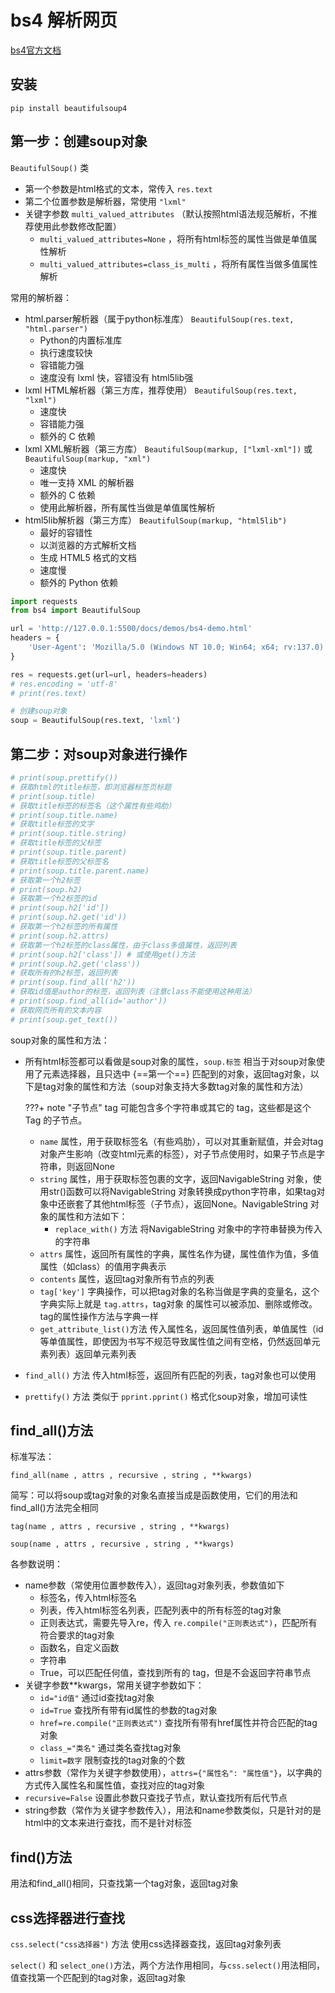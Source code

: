 # bs4 解析网页

[bs4官方文档](https://beautifulsoup.readthedocs.io/zh-cn/v4.4.0/)

## 安装

    pip install beautifulsoup4

## 第一步：创建soup对象

`BeautifulSoup()` 类

- 第一个参数是html格式的文本，常传入 `res.text`
- 第二个位置参数是解析器，常使用 `"lxml"`
- 关键字参数 `multi_valued_attributes` （默认按照html语法规范解析，不推荐使用此参数修改配置）
    - `multi_valued_attributes=None` ，将所有html标签的属性当做是单值属性解析
    - `multi_valued_attributes=class_is_multi` ，将所有属性当做多值属性解析


常用的解析器：

- html.parser解析器（属于python标准库） `BeautifulSoup(res.text, "html.parser")`
    - Python的内置标准库
    - 执行速度较快
    - 容错能力强
    - 速度没有 lxml 快，容错没有 html5lib强
- lxml HTML解析器（第三方库，推荐使用） `BeautifulSoup(res.text, "lxml")`
    - 速度快
    - 容错能力强	
    - 额外的 C 依赖
- lxml XML解析器（第三方库） `BeautifulSoup(markup, ["lxml-xml"])` 或 `BeautifulSoup(markup, "xml")`
    - 速度快
    - 唯一支持 XML 的解析器	
    - 额外的 C 依赖
    - 使用此解析器，所有属性当做是单值属性解析
- html5lib解析器（第三方库） `BeautifulSoup(markup, "html5lib")`
    - 最好的容错性
    - 以浏览器的方式解析文档
    - 生成 HTML5 格式的文档
    - 速度慢
    - 额外的 Python 依赖

```py
import requests
from bs4 import BeautifulSoup

url = 'http://127.0.0.1:5500/docs/demos/bs4-demo.html'
headers = {
    'User-Agent': 'Mozilla/5.0 (Windows NT 10.0; Win64; x64; rv:137.0) Gecko/20100101 Firefox/137.0',
}

res = requests.get(url=url, headers=headers)
# res.encoding = 'utf-8'
# print(res.text)

# 创建soup对象
soup = BeautifulSoup(res.text, 'lxml')
```

## 第二步：对soup对象进行操作

```py
# print(soup.prettify())
# 获取html的title标签，即浏览器标签页标题
# print(soup.title) 
# 获取title标签的标签名（这个属性有些鸡肋）
# print(soup.title.name)
# 获取title标签的文字
# print(soup.title.string)
# 获取title标签的父标签
# print(soup.title.parent)
# 获取title标签的父标签名
# print(soup.title.parent.name)
# 获取第一个h2标签
# print(soup.h2)
# 获取第一个h2标签的id
# print(soup.h2['id'])
# print(soup.h2.get('id'))
# 获取第一个h2标签的所有属性
# print(soup.h2.attrs)
# 获取第一个h2标签的class属性，由于class多值属性，返回列表
# print(soup.h2['class']) # 或使用get()方法
# print(soup.h2.get('class'))
# 获取所有的h2标签，返回列表
# print(soup.find_all('h2'))
# 获取id值是author的标签，返回列表（注意class不能使用这种用法）
# print(soup.find_all(id='author'))
# 获取网页所有的文本内容
# print(soup.get_text())
```

soup对象的属性和方法：

- 所有html标签都可以看做是soup对象的属性，`soup.标签` 相当于对soup对象使用了元素选择器，且只选中 {==第一个==} 匹配到的对象，返回tag对象，以下是tag对象的属性和方法（soup对象支持大多数tag对象的属性和方法）
    
    ???+ note "子节点"
        tag 可能包含多个字符串或其它的 tag，这些都是这个 Tag 的子节点。

    - `name` 属性，用于获取标签名（有些鸡肋），可以对其重新赋值，并会对tag对象产生影响（改变html元素的标签），对子节点使用时，如果子节点是字符串，则返回None
    - `string` 属性，用于获取标签包裹的文字，返回NavigableString 对象，使用str()函数可以将NavigableString 对象转换成python字符串，如果tag对象中还嵌套了其他html标签（子节点），返回None。NavigableString 对象的属性和方法如下：
        - `replace_with()` 方法 将NavigableString 对象中的字符串替换为传入的字符串
    - `attrs` 属性，返回所有属性的字典，属性名作为键，属性值作为值，多值属性（如class）的值用字典表示
    - `contents` 属性，返回tag对象所有节点的列表
    - `tag['key']` 字典操作，可以把tag对象的名称当做是字典的变量名，这个字典实际上就是 `tag.attrs`，tag对象 的属性可以被添加、删除或修改。tag的属性操作方法与字典一样
    - `get_attribute_list()`方法 传入属性名，返回属性值列表，单值属性（id等单值属性，即使因为书写不规范导致属性值之间有空格，仍然返回单元素列表）返回单元素列表
- `find_all()` 方法 传入html标签，返回所有匹配的列表，tag对象也可以使用
- `prettify()` 方法 类似于 `pprint.pprint()` 格式化soup对象，增加可读性


## find_all()方法

标准写法：

`find_all(name , attrs , recursive , string , **kwargs)`

简写：可以将soup或tag对象的对象名直接当成是函数使用，它们的用法和find_all()方法完全相同

`tag(name , attrs , recursive , string , **kwargs)`

`soup(name , attrs , recursive , string , **kwargs)`

各参数说明：

- name参数（常使用位置参数传入），返回tag对象列表，参数值如下
    - 标签名，传入html标签名
    - 列表，传入html标签名列表，匹配列表中的所有标签的tag对象
    - 正则表达式，需要先导入re，传入 `re.compile("正则表达式")`，匹配所有符合要求的tag对象
    - 函数名，自定义函数
    - 字符串
    - True，可以匹配任何值，查找到所有的 tag，但是不会返回字符串节点
- 关键字参数**kwargs，常用关键字参数如下：
    - `id="id值"` 通过id查找tag对象
    - `id=True` 查找所有带有id属性的参数的tag对象
    - `href=re.compile("正则表达式")` 查找所有带有href属性并符合匹配的tag对象
    - `class_="类名"` 通过类名查找tag对象
    - `limit=数字` 限制查找的tag对象的个数
- attrs参数（常作为关键字参数使用），`attrs={"属性名": "属性值"}`，以字典的方式传入属性名和属性值，查找对应的tag对象
- `recursive=False` 设置此参数只查找子节点，默认查找所有后代节点
- string参数（常作为关键字参数传入），用法和name参数类似，只是针对的是html中的文本来进行查找，而不是针对标签

## find()方法

用法和find_all()相同，只查找第一个tag对象，返回tag对象

## css选择器进行查找

`css.select("css选择器")` 方法 使用css选择器查找，返回tag对象列表

`select()` 和 `select_one()`方法，两个方法作用相同，与`css.select()`用法相同，值查找第一个匹配到的tag对象，返回tag对象